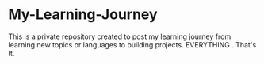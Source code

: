 # My-Learning-Journey

This is a private repository created to post my learning journey from learning new topics or languages to building projects. EVERYTHING . 
That's It.
